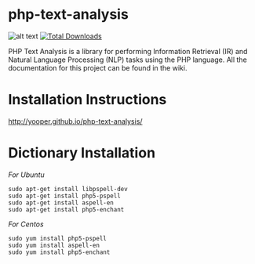 php-text-analysis
=============
![alt text](https://travis-ci.org/yooper/php-text-analysis.svg?branch=master "Build status")
[![Total Downloads](https://poser.pugx.org/php-text-analysis/php-text-analysis/downloads)](https://packagist.org/packages/php-text-analysis/php-text-analysis)

PHP Text Analysis is a library for performing Information Retrieval (IR) and Natural Language Processing (NLP) tasks using the PHP language. All the documentation for this project can be found in the wiki. 

Installation Instructions
=============

http://yooper.github.io/php-text-analysis/

Dictionary Installation
=============

*For Ubuntu*
```
sudo apt-get install libpspell-dev 
sudo apt-get install php5-pspell
sudo apt-get install aspell-en
sudo apt-get install php5-enchant
```
*For Centos* 
```
sudo yum install php5-pspell
sudo yum install aspell-en
sudo yum install php5-enchant
```
